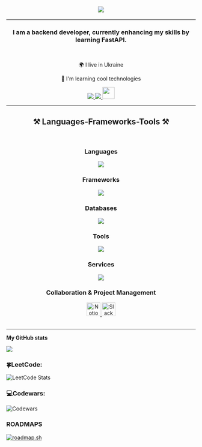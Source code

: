 <h1 align="center">
    <img src="https://readme-typing-svg.herokuapp.com/?font=Righteous&size=35&center=true&vCenter=true&width=500&height=70&duration=4000&lines=Hi+There!+👋;+I'm+Arhip!;" />
</h1>

-------------
<h3 align="center">I am a backend developer, currently enhancing my skills by learning FastAPI.</h3>

<br/>

<div align="center">
 
🌍 I live in Ukraine

🧠  I'm learning cool technologies

</div>

<div align="center"> 
  <a href="mailto:arhipdolya6995@gmail.com">
    <img src="https://img.shields.io/badge/Gmail-333333?style=for-the-badge&logo=gmail&logoColor=red" />
  </a>
  <a href="https://www.linkedin.com/in/arhip-dolya-4523bb217/" target="_blank">
    <img src="https://img.shields.io/badge/LinkedIn-0077B5?style=for-the-badge&logo=linkedin&logoColor=white" target="_blank" />
  </a>
  <a href="https://discord.com/users/ArhipKokocan" target="_blank" rel="noreferrer">
    <img src="https://raw.githubusercontent.com/danielcranney/readme-generator/main/public/icons/socials/discord.svg" width="32" height="32" />
  </a>
</div>

<hr/>

<h2 align="center">⚒️ Languages-Frameworks-Tools ⚒️</h2>
<br/>

<div align="center">
    <h3>Languages</h3>
    <img src="https://skillicons.dev/icons?i=python,javascript,typescript" /><br>
    <h3>Frameworks</h3>
    <img src="https://skillicons.dev/icons?i=django,fastapi,flask,react,uvicorn,gunicorn" /><br>
    <h3>Databases</h3>
    <img src="https://skillicons.dev/icons?i=postgresql,mysql,sqlite,mongodb,redis" /><br>
    <h3>Tools</h3>
    <img src="https://skillicons.dev/icons?i=docker,git,github,tailwind,linux,nginx,caddy" /><br>
    <h3>Services</h3>
    <img src="https://skillicons.dev/icons?i=rabbitmq,cloudflare" /><br>
    <h3>Collaboration & Project Management</h3>
    <a href="https://www.notion.so/" target="_blank" rel="noreferrer">
        <img src="https://upload.wikimedia.org/wikipedia/commons/e/e9/Notion-logo.svg" width="36" height="36" alt="Notion" />
    </a>
    <a href="https://slack.com/" target="_blank" rel="noreferrer">
        <img src="https://upload.wikimedia.org/wikipedia/commons/7/76/Slack_Icon.png" width="36" height="36" alt="Slack" />
    </a><br>
</div>

<br/>
<hr/>

<b>My GitHub stats</b>

<a href="http://www.github.com/ArhipDolya"><img src="https://github-readme-streak-stats.herokuapp.com/?user=ArhipDolya&stroke=ffffff&background=1c1917&ring=0891b2&fire=0891b2&currStreakNum=ffffff&currStreakLabel=0891b2&sideNums=ffffff&sideLabels=ffffff&dates=ffffff&hide_border=true" /></a>

### 🍀LeetCode:


![LeetCode Stats](https://leetcard.jacoblin.cool/ArhipKokocan?theme=forest&font=Original%20Surfer&ext=activity)



### 💻Codewars:


![Codewars](https://github.r2v.ch/codewars?user=ArhipKokocan&stroke=COLOR)


### ROADMAPS
[![roadmap.sh](https://api.roadmap.sh/v1-badge/tall/6482e00887dba4077123bc84?variant=dark)](https://roadmap.sh)
